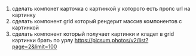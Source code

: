 1. сделать компонет карточка с картинкой у которого есть пропс url на картинку 
2. сделать компонент grid который рендерит массив компонентов с картинкой 
3. сделать компонент который получает картинки и кладет в grid 
картинки брать по урлу https://picsum.photos/v2/list?page=2&limit=100
